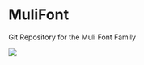 MuliFont
========

Git Repository for the Muli Font Family

![](https://lh5.googleusercontent.com/-fNUSJdn3UFQ/UxISy66U8mI/AAAAAAAAI1I/J0ZaZm7b4Cs/w1716-h944-no/muli-apple-1.jpg)

